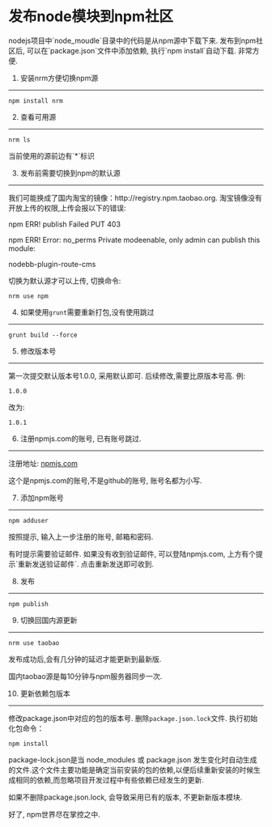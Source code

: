 发布node模块到npm社区
===

<div class="jumbotron">
<p>nodejs项目中`node_moudle`目录中的代码是从npm源中下载下来. 发布到npm社区后, 可以在`package.json`文件中添加依赖, 执行`npm install`自动下载. 非常方便.</p>  
</div>

1. 安装nrm方便切换npm源
---	
	npm install nrm
	
2. 查看可用源
---
	nrm ls 
	
<div class="bs-callout bs-callout-success">
	<p>当前使用的源前边有`*`标识</p>	
</div>

3. 发布前需要切换到npm的默认源
---

<div class="bs-callout bs-callout-warning">
	<p>我们可能换成了国内淘宝的镜像：http://registry.npm.taobao.org. 淘宝镜像没有开放上传的权限,上传会报以下的错误:</p>
	<p>npm ERR! publish Failed PUT 403</p>
	<p>npm ERR! Error: no_perms Private modeenable, only admin can publish this module:</p>
	<p>nodebb-plugin-route-cms</p>
</div>

切换为默认源才可以上传, 切换命令:

	nrm use npm
	
4. 如果使用`grunt`需要重新打包,没有使用跳过
---
	grunt build --force
	
5. 修改版本号
---
第一次提交默认版本号1.0.0, 采用默认即可. 后续修改,需要比原版本号高.
例:

	1.0.0
改为:

	1.0.1
	
6. 注册npmjs.com的账号, 已有账号跳过.
---
注册地址: [npmjs.com](http://npmjs.com)   

<div class="bs-callout bs-callout-warning">
	<p>这个是npmjs.com的账号,不是github的账号, 账号名都为小写.</p>	
</div>
	
7. 添加npm账号
---

	npm adduser
	
按照提示, 输入上一步注册的账号, 邮箱和密码. 

<div class="bs-callout bs-callout-warning">
	<p>有时提示需要验证邮件. 如果没有收到验证邮件, 可以登陆npmjs.com, 上方有个提示`重新发送验证邮件`. 点击重新发送即可收到.
	</p>
</div>

8. 发布
---

	npm publish
	
9. 切换回国内源更新
---

	nrm use taobao

<div class="bs-callout bs-callout-warning">
	<p>发布成功后,会有几分钟的延迟才能更新到最新版.</p>
	<p>国内taobao源是每10分钟与npm服务器同步一次.</p>
</div>

10. 更新依赖包版本
---

修改package.json中对应的包的版本号.
删除`package.json.lock`文件.
执行初始化包命令：

	npm install
	
<div class="bs-callout bs-callout-warning">
	<p>package-lock.json是当 node_modules 或 package.json 发生变化时自动生成的文件.这个文件主要功能是确定当前安装的包的依赖,以便后续重新安装的时候生成相同的依赖,而忽略项目开发过程中有些依赖已经发生的更新.</p>
	<p>如果不删除package.json.lock, 会导致采用已有的版本, 不更新新版本模块.</p>
</div>

好了, npm世界尽在掌控之中.